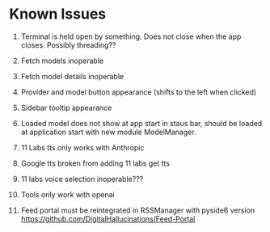 # Known Issues

1. Terminal is held open by something. Does not close when the app closes. Possibly threading??

2. Fetch models inoperable

3. Fetch model details inoperable

4. Provider and model button appearance (shifts to the left when clicked)

5. Sidebar tooltip appearance

6. Loaded model does not show at app start in staus bar, should be loaded 
at application start with new module ModelManager.

7. 11 Labs tts only works with Anthropic

8. Google tts broken from adding 11 labs get tts

9. 11 labs voice selection inoperable???

10. Tools only work with openai

11. Feed portal must be reintegrated in RSSManager with pyside6 version https://github.com/DigitalHallucinations/Feed-Portal

